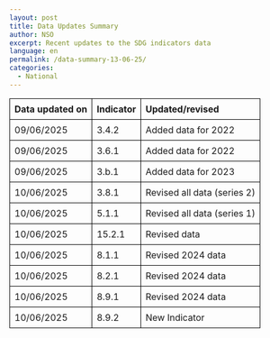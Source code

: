 ```yaml
---
layout: post
title: Data Updates Summary
author: NSO
excerpt: Recent updates to the SDG indicators data
language: en
permalink: /data-summary-13-06-25/
categories:
  - National
---
```

<table style="border-collapse: collapse; width: 100%;">
  <thead>
    <tr>
      <th style="border: 1px solid #000; padding: 8px; text-align: left;">Data updated on</th>
      <th style="border: 1px solid #000; padding: 8px; text-align: left;">Indicator</th>
      <th style="border: 1px solid #000; padding: 8px; text-align: left;">Updated/revised</th>
    </tr>
  </thead>
  <tbody>
    <tr>
      <td style="border: 1px solid #000; padding: 8px;">09/06/2025</td>
      <td style="border: 1px solid #000; padding: 8px;">3.4.2</td>
      <td style="border: 1px solid #000; padding: 8px;">Added data for 2022</td>
    </tr>
    <tr>
      <td style="border: 1px solid #000; padding: 8px;">09/06/2025</td>
      <td style="border: 1px solid #000; padding: 8px;">3.6.1</td>
      <td style="border: 1px solid #000; padding: 8px;">Added data for 2022</td>
    </tr>
    <tr>
      <td style="border: 1px solid #000; padding: 8px;">09/06/2025</td>
      <td style="border: 1px solid #000; padding: 8px;">3.b.1</td>
      <td style="border: 1px solid #000; padding: 8px;">Added data for 2023</td>
    </tr>
    <tr>
      <td style="border: 1px solid #000; padding: 8px;">10/06/2025</td>
      <td style="border: 1px solid #000; padding: 8px;">3.8.1</td>
      <td style="border: 1px solid #000; padding: 8px;">Revised all data (series 2)</td>
    </tr>
    <tr>
      <td style="border: 1px solid #000; padding: 8px;">10/06/2025</td>
      <td style="border: 1px solid #000; padding: 8px;">5.1.1</td>
      <td style="border: 1px solid #000; padding: 8px;">Revised all data (series 1)</td>
    </tr>
    <tr>
      <td style="border: 1px solid #000; padding: 8px;">10/06/2025</td>
      <td style="border: 1px solid #000; padding: 8px;">15.2.1</td>
      <td style="border: 1px solid #000; padding: 8px;">Revised data</td>
    </tr>
    <tr>
      <td style="border: 1px solid #000; padding: 8px;">10/06/2025</td>
      <td style="border: 1px solid #000; padding: 8px;">8.1.1</td>
      <td style="border: 1px solid #000; padding: 8px;">Revised 2024 data</td>
    </tr>
    <tr>
      <td style="border: 1px solid #000; padding: 8px;">10/06/2025</td>
      <td style="border: 1px solid #000; padding: 8px;">8.2.1</td>
      <td style="border: 1px solid #000; padding: 8px;">Revised 2024 data</td>
    </tr>
    <tr>
      <td style="border: 1px solid #000; padding: 8px;">10/06/2025</td>
      <td style="border: 1px solid #000; padding: 8px;">8.9.1</td>
      <td style="border: 1px solid #000; padding: 8px;">Revised 2024 data</td>
    </tr>
    <tr>
      <td style="border: 1px solid #000; padding: 8px;">10/06/2025</td>
      <td style="border: 1px solid #000; padding: 8px;">8.9.2</td>
      <td style="border: 1px solid #000; padding: 8px;">New Indicator</td>
    </tr>
  </tbody>
</table>
